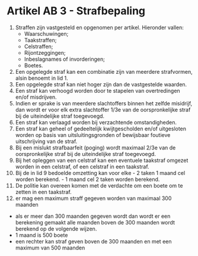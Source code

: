 # Artikel AB 3 - Strafbepaling

1. Straffen zijn vastgesteld en opgenomen per artikel. Hieronder vallen:
   * Waarschuwingen;
   * Taakstraffen;
   * Celstraffen;
   * Rijontzeggingen;
   * Inbeslagnames of invorderingen;
   * Boetes.
2. Een opgelegde straf kan een combinatie zijn van meerdere strafvormen, alsin benoemt in lid 1.
3. Een opgelegde straf kan niet hoger zijn dan de vastgestelde waarden.
4. Een straf kan verhoogd worden door te stapelen van overtredingen en/of misdrijven.
5. Indien er sprake is van meerdere slachtoffers binnen het zelfde misidrijf, dan wordt er voor elk extra slachtoffer 1/3e van de oorspronkelijke straf bij de uiteindelijke straf toegevoegd.
6. Een straf kan verlaagd worden bij verzachtende omstandigheden.
7. Een straf kan geheel of gedeeltelijk kwijtgescholden en/of uitgesloten worden op basis van uitsluitingsgronden of bewijsbaar foutieve uitschrijving van de straf.
8. Bij een mislukt strafbaarfeit (poging) wordt maximaal 2/3e van de oorspronkelijke straf bij de uiteindelijke straf toegevoegd.
9. Bij het opleggen van een celstraf kan een eventuele taakstraf omgezet worden in een celstraf, of een celstraf in een taakstraf.
10. Bij de in lid 9 bedoelde omzetting kan voor elke - 2 taken 1 maand cel worden berekend. - 1 maand cel 2 taken worden berekend.
11. De politie kan overeen komen met de verdachte om een boete om te zetten in een taakstraf.
12. er mag een maximum straff gegeven worden van maximaal 300 maanden

* als er meer dan 300 maanden gegeven wordt dan wordt er een berekening gemaakt alle maanden boven de 300 maanden wordt berekend op de volgende wijzen.
* 1 maand is 500 boete
* een rechter kan straf geven boven de 300 maanden en met een maximum van 500 maanden

